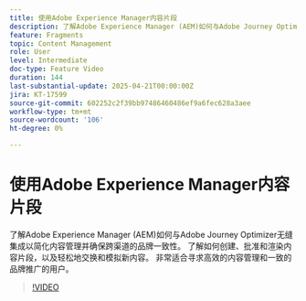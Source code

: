 ```yaml
---
title: 使用Adobe Experience Manager内容片段
description: 了解Adobe Experience Manager (AEM)如何与Adobe Journey Optimizer无缝集成以简化内容管理并确保跨渠道的品牌一致性。 了解如何创建、批准和渲染内容片段，以及轻松地交换和模拟新内容。 非常适合寻求高效的内容管理和一致的品牌推广的用户。
feature: Fragments
topic: Content Management
role: User
level: Intermediate
doc-type: Feature Video
duration: 144
last-substantial-update: 2025-04-21T00:00:00Z
jira: KT-17599
source-git-commit: 602252c2f39bb97486460486ef9a6fec628a3aee
workflow-type: tm+mt
source-wordcount: '106'
ht-degree: 0%

---
```



# 使用Adobe Experience Manager内容片段

了解Adobe Experience Manager (AEM)如何与Adobe Journey Optimizer无缝集成以简化内容管理并确保跨渠道的品牌一致性。 了解如何创建、批准和渲染内容片段，以及轻松地交换和模拟新内容。 非常适合寻求高效的内容管理和一致的品牌推广的用户。

>[!VIDEO](https://video.tv.adobe.com/v/3457691/?learn=on&enablevpops)

